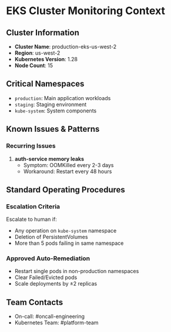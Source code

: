 # EKS Cluster Monitoring Context

## Cluster Information
- **Cluster Name**: production-eks-us-west-2
- **Region**: us-west-2
- **Kubernetes Version**: 1.28
- **Node Count**: 15

## Critical Namespaces
- `production`: Main application workloads
- `staging`: Staging environment
- `kube-system`: System components

## Known Issues & Patterns

### Recurring Issues
1. **auth-service memory leaks**
   - Symptom: OOMKilled every 2-3 days
   - Workaround: Restart every 48 hours

## Standard Operating Procedures

### Escalation Criteria
Escalate to human if:
- Any operation on `kube-system` namespace
- Deletion of PersistentVolumes
- More than 5 pods failing in same namespace

### Approved Auto-Remediation
- Restart single pods in non-production namespaces
- Clear Failed/Evicted pods
- Scale deployments by ±2 replicas

## Team Contacts
- On-call: #oncall-engineering
- Kubernetes Team: #platform-team
